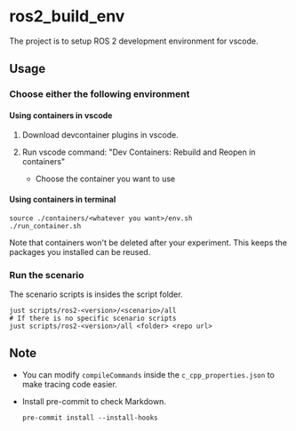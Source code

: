 # ros2_build_env

The project is to setup ROS 2 development environment for vscode.

## Usage

### Choose either the following environment

#### Using containers in vscode

1. Download devcontainer plugins in vscode.

2. Run vscode command: "Dev Containers: Rebuild and Reopen in containers"

   * Choose the container you want to use

#### Using containers in terminal

```shell
source ./containers/<whatever you want>/env.sh
./run_container.sh
```

Note that containers won't be deleted after your experiment.
This keeps the packages you installed can be reused.

### Run the scenario

The scenario scripts is insides the script folder.

```shell
just scripts/ros2-<version>/<scenario>/all
# If there is no specific scenario scripts
just scripts/ros2-<version>/all <folder> <repo url>
```

## Note

* You can modify `compileCommands` inside the `c_cpp_properties.json` to make tracing code easier.
* Install pre-commit to check Markdown.

   ```shell
   pre-commit install --install-hooks
   ```
